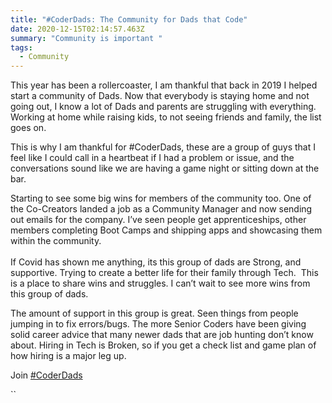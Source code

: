 ```yaml
---
title: "#CoderDads: The Community for Dads that Code"
date: 2020-12-15T02:14:57.463Z
summary: "Community is important "
tags:
  - Community
---
```

<!--StartFragment-->

This year has been a rollercoaster, I am thankful that back in 2019 I helped start a community of Dads. Now that everybody is staying home and not going out, I know a lot of Dads and parents are struggling with everything. Working at home while raising kids, to not seeing friends and family, the list goes on.

This is why I am thankful for #CoderDads, these are a group of guys that I feel like I could call in a heartbeat if I had a problem or issue, and the conversations sound like we are having a game night or sitting down at the bar.

Starting to see some big wins for members of the community too. One of the Co-Creators landed a job as a Community Manager and now sending out emails for the company. I’ve seen people get apprenticeships, other members completing Boot Camps and shipping apps and showcasing them within the community.\
\
If Covid has shown me anything, its this group of dads are Strong, and supportive. Trying to create a better life for their family through Tech.  This is a place to share wins and struggles. I can’t wait to see more wins from this group of dads.

The amount of support in this group is great. Seen things from people jumping in to fix errors/bugs. The more Senior Coders have been giving solid career advice that many newer dads that are job hunting don’t know about. Hiring in Tech is Broken, so if you get a check list and game plan of how hiring is a major leg up.



Join [\#CoderDads](https://join.slack.com/t/coder-dads/shared_invite/zt-cbxflmxx-yc_8Z4BDtx0BJd2ZfPvM5A)

``

<!--EndFragment-->